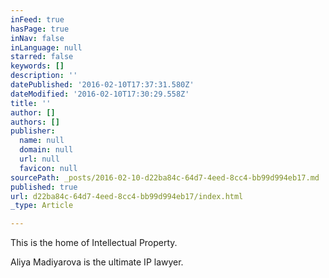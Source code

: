 ```yaml
---
inFeed: true
hasPage: true
inNav: false
inLanguage: null
starred: false
keywords: []
description: ''
datePublished: '2016-02-10T17:37:31.580Z'
dateModified: '2016-02-10T17:30:29.558Z'
title: ''
author: []
authors: []
publisher:
  name: null
  domain: null
  url: null
  favicon: null
sourcePath: _posts/2016-02-10-d22ba84c-64d7-4eed-8cc4-bb99d994eb17.md
published: true
url: d22ba84c-64d7-4eed-8cc4-bb99d994eb17/index.html
_type: Article

---
```

This is the home of Intellectual Property.

Aliya Madiyarova is the ultimate IP lawyer.